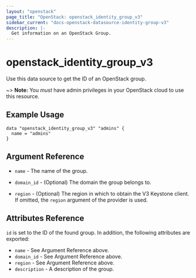 ```yaml
---
layout: "openstack"
page_title: "OpenStack: openstack_identity_group_v3"
sidebar_current: "docs-openstack-datasource-identity-group-v3"
description: |-
  Get information on an OpenStack Group.
---
```


# openstack\_identity\_group\_v3

Use this data source to get the ID of an OpenStack group.

~> **Note:** You _must_ have admin privileges in your OpenStack cloud to use
this resource.

## Example Usage

```hcl
data "openstack_identity_group_v3" "admins" {
  name = "admins"
}
```

## Argument Reference

* `name` - The name of the group.

* `domain_id` - (Optional) The domain the group belongs to.

* `region` - (Optional) The region in which to obtain the V3 Keystone client.
    If omitted, the `region` argument of the provider is used.


## Attributes Reference

`id` is set to the ID of the found group. In addition, the following attributes
are exported:

* `name` - See Argument Reference above.
* `domain_id` - See Argument Reference above.
* `region` - See Argument Reference above.
* `description` - A description of the group.
